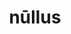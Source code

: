 ---
title: nūllus
meaning: "no, not any"
ch: [nine, mt, mt8thru9, 7r]
pos: totadjective
femstem: "nūll"
femend: a
neutstem: "nūll"
neutend: um
derivative: nullify
six: y
---
